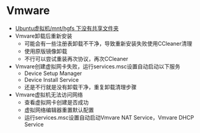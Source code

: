 # Vmware

- [Ubuntu虚拟机/mnt/hgfs 下没有共享文件夹](https://juejin.cn/post/6844904067538354189)
- Vmvare卸载后重新安装
  - 可能会有一些注册表卸载不干净，导致重新安装失败使用CCleaner清理
  - 使用原版镜像卸载
  - 不行可以尝试重装再次协议，再次CCleaner
- Vmvare创建虚拟网卡失败，运行services.msc设置自动启动以下服务
  - Device Setup Manager
  - Device Install Service
  - 还是不行就是没有卸载干净，重复卸载清理步骤
- Vmvare虚拟机无法访问网络
  - 查看虚拟网卡创建是否成功
  - 虚拟网络编辑器重置默认配置
  - 运行services.msc设置自动启动Vmvare NAT Service，Vmvare DHCP Service

